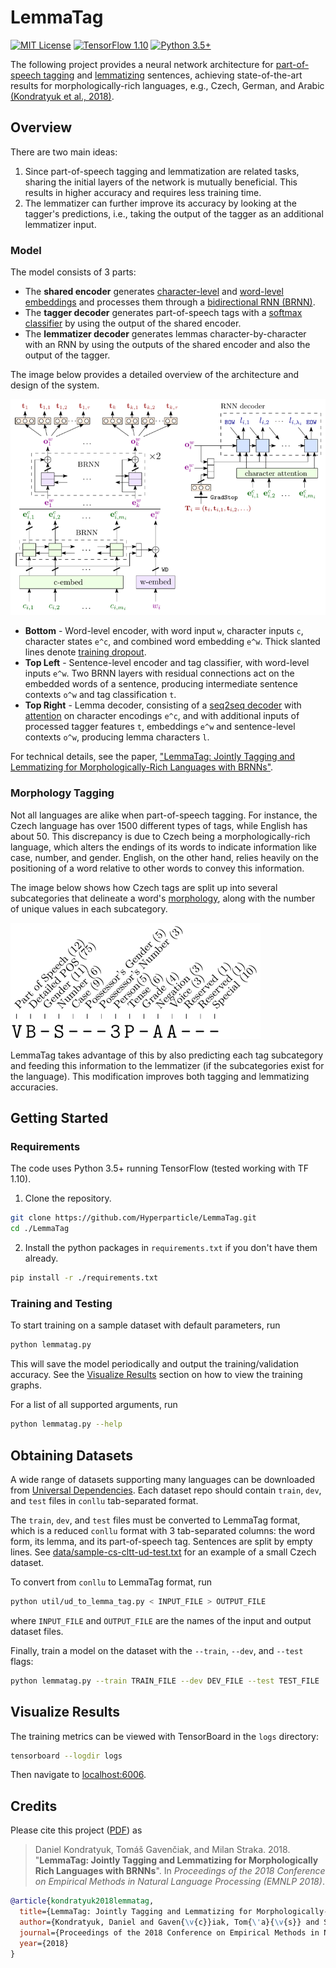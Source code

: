 # LemmaTag

[![MIT License](https://img.shields.io/badge/License-MIT-green.svg)](LICENSE) [![TensorFlow 1.10](https://img.shields.io/badge/TensorFlow-1.10-orange.svg)](https://www.tensorflow.org/install/) [![Python 3.5+](https://img.shields.io/badge/Python-3.5+-yellow.svg)](https://www.python.org/downloads/)

The following project provides a neural network architecture for [part-of-speech tagging](https://medium.com/greyatom/learning-pos-tagging-chunking-in-nlp-85f7f811a8cb) and [lemmatizing](https://blog.bitext.com/what-is-the-difference-between-stemming-and-lemmatization/) sentences, achieving state-of-the-art results for morphologically-rich languages, e.g., Czech, German, and Arabic [(Kondratyuk et al., 2018)](https://arxiv.org/abs/1808.03703).

## Overview

There are two main ideas:

1. Since part-of-speech tagging and lemmatization are related tasks, sharing the initial layers of the network is mutually beneficial. This results in higher accuracy and requires less training time.
2. The lemmatizer can further improve its accuracy by looking at the tagger's predictions, i.e., taking the output of the tagger as an additional lemmatizer input.

### Model

The model consists of 3 parts:

- The **shared encoder** generates [character-level](http://colinmorris.github.io/blog/1b-words-char-embeddings) and [word-level embeddings](https://www.analyticsvidhya.com/blog/2017/06/word-embeddings-count-word2veec/) and processes them through a [bidirectional RNN (BRNN)](https://towardsdatascience.com/introduction-to-sequence-models-rnn-bidirectional-rnn-lstm-gru-73927ec9df15).
- The **tagger decoder** generates part-of-speech tags with a [softmax classifier](https://becominghuman.ai/making-a-simple-neural-network-classification-2449da88c77e) by using the output of the shared encoder.
- The **lemmatizer decoder** generates lemmas character-by-character with an RNN by using the outputs of the shared encoder and also the output of the tagger.

The image below provides a detailed overview of the architecture and design of the system.

[![Model](images/model.png)](https://arxiv.org/abs/1808.03703 "LemmaTag model")

- **Bottom** - Word-level encoder, with word input `w`, character inputs `c`, character states `e^c`, and combined word embedding `e^w`. Thick slanted lines denote [training dropout](https://medium.com/@amarbudhiraja/https-medium-com-amarbudhiraja-learning-less-to-learn-better-dropout-in-deep-machine-learning-74334da4bfc5).
- **Top Left** - Sentence-level encoder and tag classifier, with word-level inputs `e^w`. Two BRNN layers with residual connections act on the embedded words of a sentence, producing intermediate sentence contexts `o^w` and tag classification `t`.
- **Top Right** - Lemma decoder, consisting of a [seq2seq decoder](https://medium.com/@devnag/seq2seq-the-clown-car-of-deep-learning-f88e1204dac3) with [attention](http://www.wildml.com/2016/01/attention-and-memory-in-deep-learning-and-nlp/) on character encodings `e^c`, and with additional inputs of processed tagger features `t`, embeddings `e^w` and sentence-level contexts `o^w`, producing lemma characters `l`.

 For technical details, see the paper, ["LemmaTag: Jointly Tagging and Lemmatizing for Morphologically-Rich Languages with BRNNs"](https://arxiv.org/abs/1808.03703).

### Morphology Tagging

Not all languages are alike when part-of-speech tagging. For instance, the Czech language has over 1500 different types of tags, while English has about 50. This discrepancy is due to Czech being a morphologically-rich language, which alters the endings of its words to indicate information like case, number, and gender. English, on the other hand, relies heavily on the positioning of a word relative to other words to convey this information.

The image below shows how Czech tags are split up into several subcategories that delineate a word's [morphology](http://all-about-linguistics.group.shef.ac.uk/branches-of-linguistics/morphology/what-is-morphology/), along with the number of unique values in each subcategory.

![Tag Components](images/tag-components-small.png "Czech morphology tags")

LemmaTag takes advantage of this by also predicting each tag subcategory and feeding this information to the lemmatizer (if the subcategories exist for the language). This modification improves both tagging and lemmatizing accuracies.

## Getting Started

### Requirements

The code uses Python 3.5+ running TensorFlow (tested working with TF 1.10).

1. Clone the repository.

```bash
git clone https://github.com/Hyperparticle/LemmaTag.git
cd ./LemmaTag
```

2. Install the python packages in `requirements.txt` if you don't have them already.

```bash
pip install -r ./requirements.txt
```

### Training and Testing

To start training on a sample dataset with default parameters, run

```bash
python lemmatag.py
```

This will save the model periodically and output the training/validation accuracy. See the [Visualize Results](#visualize-results) section on how to view the training graphs.

For a list of all supported arguments, run

```bash
python lemmatag.py --help
```

## Obtaining Datasets

A wide range of datasets supporting many languages can be downloaded from [Universal Dependencies](http://universaldependencies.org/). Each dataset repo should contain `train`, `dev`, and `test` files in `conllu` tab-separated format.

The `train`, `dev`, and `test` files must be converted to LemmaTag format, which is a reduced `conllu` format with 3 tab-separated columns: the word form, its lemma, and its part-of-speech tag. Sentences are split by empty lines. See [data/sample-cs-cltt-ud-test.txt](data/sample-cs-cltt-ud-test.txt) for an example of a small Czech dataset.

To convert from `conllu` to LemmaTag format, run

```bash
python util/ud_to_lemma_tag.py < INPUT_FILE > OUTPUT_FILE
```

where `INPUT_FILE` and `OUTPUT_FILE` are the names of the input and output dataset files.

Finally, train a model on the dataset with the `--train`, `--dev`, and `--test` flags:

```bash
python lemmatag.py --train TRAIN_FILE --dev DEV_FILE --test TEST_FILE
```

## Visualize Results

The training metrics can be viewed with TensorBoard in the `logs` directory:

```bash
tensorboard --logdir logs
```

Then navigate to [localhost:6006](http://localhost:6006).

## Credits

Please cite this project ([PDF](https://arxiv.org/pdf/1808.03703.pdf)) as

> Daniel Kondratyuk, Tomáš Gavenčiak, and Milan Straka. 2018. "**LemmaTag: Jointly Tagging and Lemmatizing for Morphologically Rich Languages with BRNNs**". In *Proceedings of the 2018 Conference on Empirical Methods in Natural Language Processing (EMNLP 2018)*.

```bibtex
@article{kondratyuk2018lemmatag,
  title={LemmaTag: Jointly Tagging and Lemmatizing for Morphologically-Rich Languages with BRNNs},
  author={Kondratyuk, Daniel and Gaven{\v{c}}iak, Tom{\'a}{\v{s}} and Straka, Milan},
  journal={Proceedings of the 2018 Conference on Empirical Methods in Natural Language Processing (EMNLP 2018)},
  year={2018}
}
```
